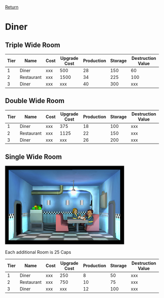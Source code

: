 [Return](../README.md)

Diner
===========

## Triple Wide Room

Tier | Name | Cost | Upgrade Cost | Production | Storage | Destruction Value
------|------|------|------|------|------|------
1 | Diner | xxx | 500 | 28 | 150 | 60
2 | Restaurant | xxx | 1500 | 34 | 225 | 100
3 | Diner | xxx | xxx | 40 | 300 | xxx

## Double Wide Room

Tier | Name | Cost | Upgrade Cost | Production | Storage | Destruction Value
------|------|------|------|------|------|------
1 | Diner | xxx | 375 | 18 | 100 | xxx
2 | Restaurant | xxx | 1125 | 22 | 150 | xxx
3 | Diner | xxx | xxx | 26 | 200 | xxx

## Single Wide Room

![Diner](t1images/t1singlediner.jpg)

Each additional Room is 25 Caps

Tier | Name | Cost | Upgrade Cost | Production | Storage | Destruction Value
------|------|------|------|------|------|------
1 | Diner | xxx | 250 | 8 | 50 | xxx
2 | Restaurant | xxx | 750 | 10 | 75 | xxx
3 | Diner | xxx | xxx | 12 | 100 | xxx

